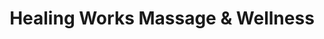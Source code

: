 ---
title: "Healing Works Massage & Wellness"
url: /vancouver/healing-works-massage-and-wellness/
shop: massage
---
